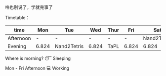啥也别说了，学就完事了

Timetable：

| time      | Mon   | Tue         | Wed   | Thur | Fri   | Sat         | Sun         |
| --------- | ----- | ----------- | ----- | ---- | ----- | ----------- | ----------- |
| Afternoon | -     | -           | -     | -    | -     | Nand2Tetris | Nand2Tetris |
| Evening   | 6.824 | Nand2Tetris | 6.824 | TaPL | 6.824 | 6.824       | TaPL        |

Where is morning?   😴 Sleeping

Mon - Fri Afternoon 💻 Working